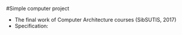 #Simple computer project

* The final work of Computer Architecture courses (SibSUTIS, 2017)
* Specification: 